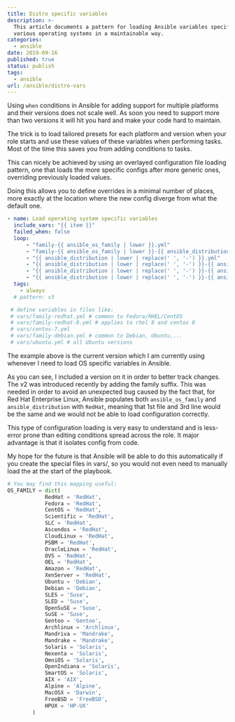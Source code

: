 ```yaml
---
title: Distro specific variables
description: >-
  This article documents a pattern for loading Ansible variables specific to
  various operating systems in a maintainable way.
categories:
  - ansible
date: 2019-09-16
published: true
status: publish
tags:
  - ansible
url: /ansible/distro-vars
---
```


Using `when` conditions in Ansible for adding support for multiple platforms and their versions does not scale well. As soon you need to support more than two versions it will hit you hard and make your code hard to maintain.

The trick is to load tailored presets for each platform and version when your role starts and use these values of these variables when performing tasks. Most of the time this saves you from adding conditions to tasks.

This can nicely be achieved by using an overlayed configuration file loading pattern, one that loads the more specific configs after more generic ones, overriding previously loaded values.

Doing this allows you to define overrides in a minimal number of places, more exactly at the location where the new config diverge from what the default one.

```yaml
- name: Load operating system specific variables
  include_vars: "{{ item }}"
  failed_when: false
  loop:
      - "family-{{ ansible_os_family | lower }}.yml"
      - "family-{{ ansible_os_family | lower }}-{{ ansible_distribution_major_version | lower }}.yml"
      - "{{ ansible_distribution | lower | replace(' ', '-') }}.yml"
      - "{{ ansible_distribution | lower | replace(' ', '-') }}-{{ ansible_distribution_major_version | lower }}.yml"
      - "{{ ansible_distribution | lower | replace(' ', '-') }}-{{ ansible_distribution_version.split('.')[0:2] | join('-') | lower }}.yml"
      - "{{ ansible_distribution | lower | replace(' ', '-') }}-{{ ansible_distribution_version.split('.')[0:3] | join('-') | lower }}.yml"
  tags:
    - always
  # pattern: v3

 # define variables in files like:
 # vars/family-redhat.yml # common to Fedora/RHEL/CentOS
 # vars/family-redhat-8.yml # applies to rhel 8 and centos 8
 # vars/centos-7.yml
 # vars/family-debian.yml # common to Debian, Ubuntu,...
 # vars/ubuntu.yml # all Ubuntu versions
```

The example above is the current version which I am currently using whenever I need to load OS specific variables in Ansible.

As you can see, I included a version on it in order to better track changes. The v2 was introduced recently by adding the family suffix. This was needed in order to avoid an unexpected bug caused by the fact that, for Red Hat Enterprise Linux, Ansible populates both `ansible_os_family` and `ansible_distribution` with `RedHat`, meaning that 1st file and 3rd line would be the same and we would not be able to load configuration correctly.

This type of configuration loading is very easy to understand and is less-error prone than editing conditions spread across the role. It major advantage is that it isolates config from code.

My hope for the future is that Ansible will be able to do this automatically if you create the special files in vars/, so you would not even need to manually load the at the start of the playbook.

```python
# You may find this mapping useful:
OS_FAMILY = dict(
            RedHat = 'RedHat',
            Fedora = 'RedHat',
            CentOS = 'RedHat',
            Scientific = 'RedHat',
            SLC = 'RedHat',
            Ascendos = 'RedHat',
            CloudLinux = 'RedHat',
            PSBM = 'RedHat',
            OracleLinux = 'RedHat',
            OVS = 'RedHat',
            OEL = 'RedHat',
            Amazon = 'RedHat',
            XenServer = 'RedHat',
            Ubuntu = 'Debian',
            Debian = 'Debian',
            SLES = 'Suse',
            SLED = 'Suse',
            OpenSuSE = 'Suse',
            SuSE = 'Suse',
            Gentoo = 'Gentoo',
            Archlinux = 'Archlinux',
            Mandriva = 'Mandrake',
            Mandrake = 'Mandrake',
            Solaris = 'Solaris',
            Nexenta = 'Solaris',
            OmniOS = 'Solaris',
            OpenIndiana = 'Solaris',
            SmartOS = 'Solaris',
            AIX = 'AIX',
            Alpine = 'Alpine',
            MacOSX = 'Darwin',
            FreeBSD = 'FreeBSD',
            HPUX = 'HP-UX'
        )
```
